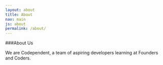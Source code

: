 ```yaml
---
layout: about
title: About
nav: main
js: about
permalink: /about/
---
```


###About Us

We are Codependent, a team of aspiring developers learning at Founders and Coders.  


